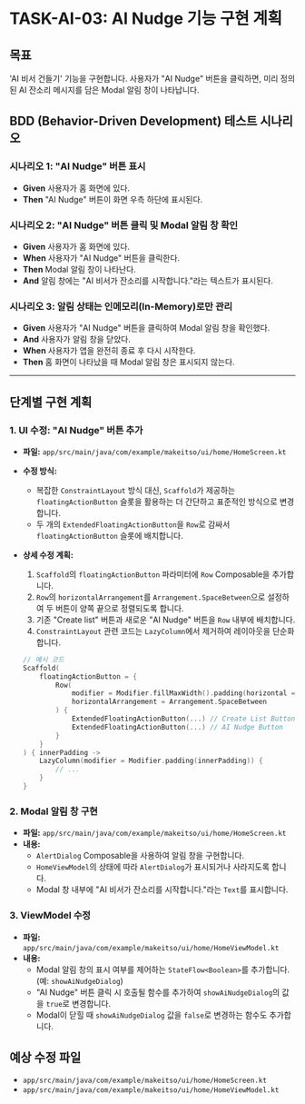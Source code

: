 # TASK-AI-03: AI Nudge 기능 구현 계획

## 목표

'AI 비서 건들기' 기능을 구현합니다. 사용자가 "AI Nudge" 버튼을 클릭하면, 미리 정의된 AI 잔소리 메시지를 담은 Modal 알림 창이 나타납니다.

## BDD (Behavior-Driven Development) 테스트 시나리오

### 시나리오 1: "AI Nudge" 버튼 표시

-   **Given** 사용자가 홈 화면에 있다.
-   **Then** "AI Nudge" 버튼이 화면 우측 하단에 표시된다.

### 시나리오 2: "AI Nudge" 버튼 클릭 및 Modal 알림 창 확인

-   **Given** 사용자가 홈 화면에 있다.
-   **When** 사용자가 "AI Nudge" 버튼을 클릭한다.
-   **Then** Modal 알림 창이 나타난다.
-   **And** 알림 창에는 "AI 비서가 잔소리를 시작합니다."라는 텍스트가 표시된다.

### 시나리오 3: 알림 상태는 인메모리(In-Memory)로만 관리

-   **Given** 사용자가 "AI Nudge" 버튼을 클릭하여 Modal 알림 창을 확인했다.
-   **And** 사용자가 알림 창을 닫았다.
-   **When** 사용자가 앱을 완전히 종료 후 다시 시작한다.
-   **Then** 홈 화면이 나타났을 때 Modal 알림 창은 표시되지 않는다.

---

## 단계별 구현 계획

### 1. UI 수정: "AI Nudge" 버튼 추가

-   **파일:** `app/src/main/java/com/example/makeitso/ui/home/HomeScreen.kt`

-   **수정 방식:**
    -   복잡한 `ConstraintLayout` 방식 대신, `Scaffold`가 제공하는 `floatingActionButton` 슬롯을 활용하는 더 간단하고 표준적인 방식으로 변경합니다.
    -   두 개의 `ExtendedFloatingActionButton`을 `Row`로 감싸서 `floatingActionButton` 슬롯에 배치합니다.

-   **상세 수정 계획:**
    1.  `Scaffold`의 `floatingActionButton` 파라미터에 `Row` Composable을 추가합니다.
    2.  `Row`의 `horizontalArrangement`를 `Arrangement.SpaceBetween`으로 설정하여 두 버튼이 양쪽 끝으로 정렬되도록 합니다.
    3.  기존 "Create list" 버튼과 새로운 "AI Nudge" 버튼을 `Row` 내부에 배치합니다.
    4.  `ConstraintLayout` 관련 코드는 `LazyColumn`에서 제거하여 레이아웃을 단순화합니다.

    ```kotlin
    // 예시 코드
    Scaffold(
        floatingActionButton = {
            Row(
                modifier = Modifier.fillMaxWidth().padding(horizontal = 16.dp),
                horizontalArrangement = Arrangement.SpaceBetween
            ) {
                ExtendedFloatingActionButton(...) // Create List Button
                ExtendedFloatingActionButton(...) // AI Nudge Button
            }
        }
    ) { innerPadding ->
        LazyColumn(modifier = Modifier.padding(innerPadding)) {
            // ...
        }
    }
    ```

### 2. Modal 알림 창 구현

-   **파일:** `app/src/main/java/com/example/makeitso/ui/home/HomeScreen.kt`
-   **내용:**
    -   `AlertDialog` Composable을 사용하여 알림 창을 구현합니다.
    -   `HomeViewModel`의 상태에 따라 `AlertDialog`가 표시되거나 사라지도록 합니다.
    -   Modal 창 내부에 "AI 비서가 잔소리를 시작합니다."라는 `Text`를 표시합니다.

### 3. ViewModel 수정

-   **파일:** `app/src/main/java/com/example/makeitso/ui/home/HomeViewModel.kt`
-   **내용:**
    -   Modal 알림 창의 표시 여부를 제어하는 `StateFlow<Boolean>`를 추가합니다. (예: `showAiNudgeDialog`)
    -   "AI Nudge" 버튼 클릭 시 호출될 함수를 추가하여 `showAiNudgeDialog`의 값을 `true`로 변경합니다.
    -   Modal이 닫힐 때 `showAiNudgeDialog` 값을 `false`로 변경하는 함수도 추가합니다.

## 예상 수정 파일

-   `app/src/main/java/com/example/makeitso/ui/home/HomeScreen.kt`
-   `app/src/main/java/com/example/makeitso/ui/home/HomeViewModel.kt`